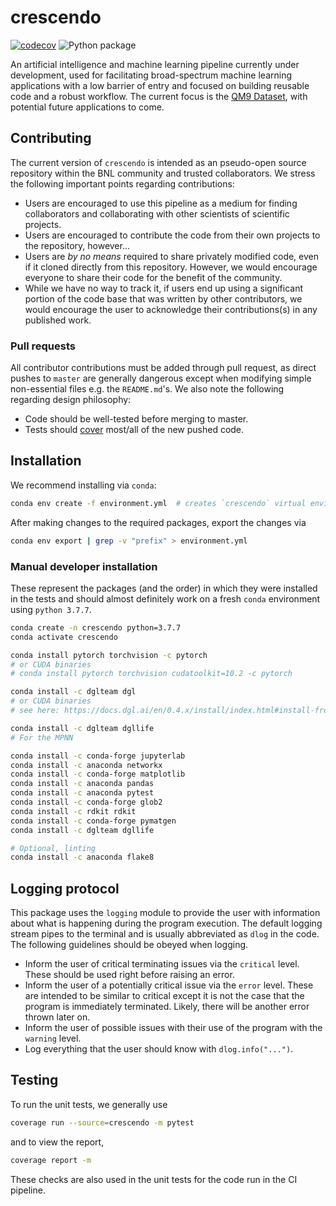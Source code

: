 # crescendo
[![codecov](https://codecov.io/gh/x94carbone/crescendo/branch/master/graph/badge.svg?token=0M8IGBBWXQ)](https://codecov.io/gh/x94carbone/crescendo)
![Python package](https://github.com/x94carbone/crescendo/workflows/Python%20package/badge.svg?branch=master)

An artificial intelligence and machine learning pipeline currently under development, used for facilitating broad-spectrum machine learning applications with a low barrier of entry and focused on building reusable code and a robust workflow. The current focus is the [QM9 Dataset](http://quantum-machine.org/datasets/), with potential future applications to come.

## Contributing

The current version of `crescendo` is intended as an pseudo-open source repository within the BNL community and trusted collaborators. We stress the following important points regarding contributions:
* Users are encouraged to use this pipeline as a medium for finding collaborators and collaborating with other scientists of scientific projects.
* Users are encouraged to contribute the code from their own projects to the repository, however...
* Users are *by no means* required to share privately modified code, even if it cloned directly from this repository. However, we would encourage everyone to share their code for the benefit of the community.
* While we have no way to track it, if users end up using a significant portion of the code base that was written by other contributors, we would encourage the user to acknowledge their contributions(s) in any published work.

### Pull requests
All contributor contributions must be added through pull request, as direct pushes to `master` are generally dangerous except when modifying simple non-essential files e.g. the `README.md`'s. We also note the following regarding design philosophy:
* Code should be well-tested before merging to master.
* Tests should [cover](https://stackoverflow.com/questions/195008/what-is-code-coverage-and-how-do-you-measure-it#:~:text=Code%20coverage%20is%20a%20measurement,tests%20against%20the%20instrumented%20product.) most/all of the new pushed code. 


## Installation
We recommend installing via `conda`:
```bash
conda env create -f environment.yml  # creates `crescendo` virtual environment
```

After making changes to the required packages, export the changes via
```bash
conda env export | grep -v "prefix" > environment.yml
```

### Manual developer installation
These represent the packages (and the order) in which they were installed in the tests and should almost definitely work on a fresh `conda` environment using `python 3.7.7`.
```bash
conda create -n crescendo python=3.7.7
conda activate crescendo

conda install pytorch torchvision -c pytorch
# or CUDA binaries
# conda install pytorch torchvision cudatoolkit=10.2 -c pytorch

conda install -c dglteam dgl
# or CUDA binaries
# see here: https://docs.dgl.ai/en/0.4.x/install/index.html#install-from-conda

conda install -c dglteam dgllife
# For the MPNN

conda install -c conda-forge jupyterlab
conda install -c anaconda networkx
conda install -c conda-forge matplotlib
conda install -c anaconda pandas
conda install -c anaconda pytest
conda install -c conda-forge glob2
conda install -c rdkit rdkit
conda install -c conda-forge pymatgen
conda install -c dglteam dgllife

# Optional, linting
conda install -c anaconda flake8
```

## Logging protocol
This package uses the `logging` module to provide the user with information about what is happening during the program execution. The default logging stream pipes to the terminal and is usually abbreviated as `dlog` in the code. The following guidelines should be obeyed when logging.
* Inform the user of critical terminating issues via the `critical` level. These should be used right before raising an error.
* Inform the user of a potentially critical issue via the `error` level. These are intended to be similar to critical except it is not the case that the program is immediately terminated. Likely, there will be another error thrown later on.
* Inform the user of possible issues with their use of the program with the `warning` level.
* Log everything that the user should know with `dlog.info("...")`.

## Testing
To run the unit tests, we generally use
```bash
coverage run --source=crescendo -m pytest
```
and to view the report,
```bash
coverage report -m
```
These checks are also used in the unit tests for the code run in the CI pipeline.

